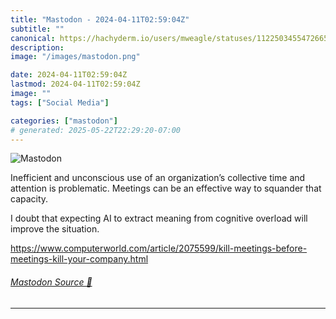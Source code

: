 ```yaml
---
title: "Mastodon - 2024-04-11T02:59:04Z"
subtitle: ""
canonical: https://hachyderm.io/users/mweagle/statuses/112250345547266582
description:
image: "/images/mastodon.png"

date: 2024-04-11T02:59:04Z
lastmod: 2024-04-11T02:59:04Z
image: ""
tags: ["Social Media"]

categories: ["mastodon"]
# generated: 2025-05-22T22:29:20-07:00
---
```

![Mastodon](/images/mastodon.png)

<p>Inefficient and unconscious use of an organization’s collective time and attention is problematic. Meetings can be an effective way to squander that capacity. </p><p>I doubt that expecting AI to extract meaning from cognitive overload will improve the situation.</p><p><a href="https://www.computerworld.com/article/2075599/kill-meetings-before-meetings-kill-your-company.html" target="_blank" rel="nofollow noopener noreferrer" translate="no"><span class="invisible">https://www.</span><span class="ellipsis">computerworld.com/article/2075</span><span class="invisible">599/kill-meetings-before-meetings-kill-your-company.html</span></a></p>


###### [Mastodon Source 🐘](https://hachyderm.io/@mweagle/112250345547266582)

___
